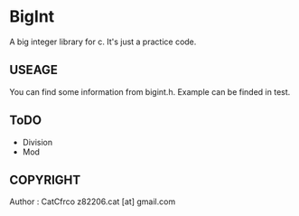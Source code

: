 BigInt
==========
A big integer library for c. It's just a practice code.

USEAGE
------
You can find some information from bigint.h.
Example can be finded in test.

ToDO
-----
* Division
* Mod

COPYRIGHT
---------
Author : CatCfrco z82206.cat [at] gmail.com

